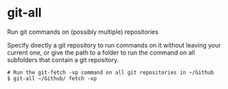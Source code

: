 git-all
=======

Run git commands on (possibly multiple) repositories

Specify directly a git repository to run commands on it without leaving your current one, or give the path to a folder to run the command on all subfolders that contain a git repository.

```shell
# Run the git-fetch -vp command on all git repositories in ~/Github
$ git-all ~/Github/ fetch -vp
```
